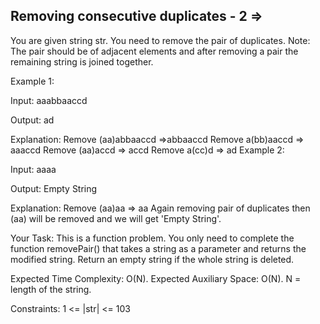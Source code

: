 Removing consecutive duplicates - 2  =>
-----------------------------------


You are given string str. You need to remove the pair of duplicates.
Note: The pair should be of adjacent elements and after removing a pair the remaining string is joined together. 

Example 1:

Input:
aaabbaaccd

Output: 
ad

Explanation: 
Remove (aa)abbaaccd =>abbaaccd
Remove a(bb)aaccd => aaaccd
Remove (aa)accd => accd
Remove a(cc)d => ad
Example 2:

Input: 
aaaa

Output: 
Empty String

Explanation: 
Remove (aa)aa => aa
Again removing pair of duplicates then (aa) 
will be removed and we will get 'Empty String'.

Your Task:
This is a function problem. You only need to complete the function removePair() that takes a string as a parameter and returns the modified string. Return an empty string if the whole string is deleted.

Expected Time Complexity: O(N).
Expected Auxiliary Space: O(N).
N = length of the string.

Constraints:
1 <= |str| <= 103
